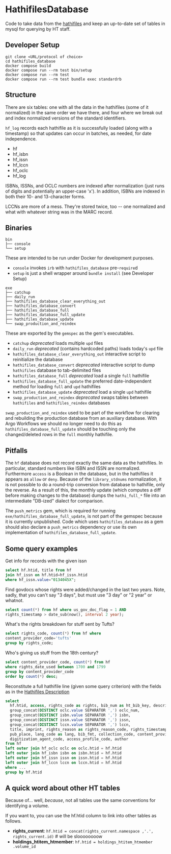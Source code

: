 # HathifilesDatabase

Code to take data from the [hathifiles](https://github.com/hathitrust/hathifiles)
and keep an up-to-date set of tables in mysql for querying by HT staff.

## Developer Setup
```
git clone <URL/protocol of choice>
cd hathifiles_database
docker compose build
docker compose run --rm test bin/setup
docker compose run --rm test
docker compose run --rm test bundle exec standardrb
```

## Structure

There are six tables: one with all the data in the hathifiles
(some of it normalized) in the same order we have there, and 
four where we break out and index normalized versions of the 
standard identifiers.

`hf_log` records each hathifile as it is successfully loaded (along with a timestamp)
so that updates can occur in batches, as needed, for date independence.

* hf
* hf_isbn
* hf_issn
* hf_lccn
* hf_oclc
* hf_log

ISBNs, ISSNs, and OCLC numbers are indexed after normalization (just
 runs of digits and potentially an upper-case 'x'). In addition, ISBNs
  are indexed in both their 10- and 13-character forms.
  
LCCNs are more of a mess. They're stored twice, too -- one normalized
 and what with whatever string was in the MARC record.

## Binaries
```
bin
├── console
└── setup
```
These are intended to be run under Docker for development purposes.

- `console` invokes `irb` with `hathifiles_database` pre-`require`d
- `setup` is just a shell wrapper around `bundle install` (see Developer Setup)

```
exe
├── catchup
├── daily_run
├── hathifiles_database_clear_everything_out
├── hathifiles_database_convert
├── hathifiles_database_full
├── hathifiles_database_full_update
├── hathifiles_database_update
└── swap_production_and_reindex
```
These are exported by the `gemspec` as the gem's executables.
- `catchup` _deprecated_ loads multiple `upd` files
- `daily_run` _deprecated_ (contains hardcoded paths) loads today's `upd` file
- `hathifiles_database_clear_everything_out` interactive script to reinitialize the database
- `hathifiles_database_convert` _deprecated_ interactive script to dump `hathifiles` database to tab-delimited files
- `hathifiles_database_full` _deprecated_ load a single `full` hathifile
- `hathifiles_database_full_update` the preferred date-independent method for loading `full` and `upd` hathifiles
- `hathifiles_database_update` _deprecated_ load a single `upd` hathifile
- `swap_production_and_reindex` _deprecated_ swaps tables between `hathifiles` and `hathifiles_reindex` databases

`swap_production_and_reindex` used to be part of the workflow for clearing and rebuilding the
production database from an auxiliary database. With Argo Workflows we should no longer need to
do this as `hathifiles_database_full_update` should be touching only the changed/deleted rows
in the `full` monthly hathifile.

## Pitfalls

The `hf` database does not record exactly the same data as the hathifiles.
In particular, standard numbers like ISBN and ISSN are normalized.
Furthermore `access` is a Boolean in the database, but in the hathifiles it appears as
`allow` or `deny`. Because of the `library_stdnums` normalization, it is not possible
to do a round-trip conversion from database to hathifile, only the reverse.
As a result of this, the monthly update (which computes a diff before making changes to
the database) dumps the `hathi_full_*` file into an intermediate "DB-ized" dialect for
comparison.

The `push_metrics` gem, which is required for running `exe/hathifiles_database_full_update`,
is not part of the gemspec because it is currently unpublished. Code which uses `hathifiles_database`
as a gem should also declare a `push_metrics` dependency or use its own implementation
of `hathifiles_database_full_update`.

## Some query examples

Get info for records with the given issn

```sql
select hf.htid, title from hf 
join hf_issn on hf.htid=hf_issn.htid 
where hf_issn.value="0134045X";
```

Find govdocs whose rights were added/changed in the last two years.
Note, sadly, that you can't say "3 days", but must use "3 day"
or "2 year" or whatnot.

```sql
select count(*) from hf where us_gov_doc_flag = 1 AND
rights_timestamp > date_sub(now(), interval 2 year);
```

What's the rights breakdown for stuff sent by Tufts?

```sql
select rights_code, count(*) from hf where 
content_provider_code='tufts' 
group by rights_code;
```

Who's giving us stuff from the 18th century?
```sql
select content_provider_code, count(*) from hf 
where rights_date_used between 1700 and 1799 
group by content_provider_code 
order by count(*) desc;
```

Reconstitute a full hathifile line (given some query criterion) with the fields as in the [Hathifiles Description](https://www.hathitrust.org/member-libraries/resources-for-librarians/data-resources/hathifiles/hathifiles-description/)

```sql
select 
  hf.htid, access, rights_code as rights, bib_num as ht_bib_key, description, source, source_bib_num,
  group_concat(DISTINCT oclc.value SEPARATOR ',') oclc_num,
  group_concat(DISTINCT isbn.value SEPARATOR ',') isbn,
  group_concat(DISTINCT issn.value SEPARATOR ',') issn,
  group_concat(DISTINCT lccn.value SEPARATOR ',') lccn,
  title, imprint, rights_reason as rights_reason_code, rights_timestamp, us_gov_doc_flag, rights_date_used,
  pub_place, lang_code as lang, bib_fmt, collection_code, content_provider_code, responsible_entity_code,
  digitization_agent_code, access_profile_code, author
from hf
left outer join hf_oclc oclc on oclc.htid = hf.htid
left outer join hf_isbn isbn on isbn.htid = hf.htid
left outer join hf_issn issn on issn.htid = hf.htid
left outer join hf_lccn lccn on lccn.htid = hf.htid
where ...
group by hf.htid
```

## A quick word about other HT tables

Because of... well, _because_, not all tables use the same conventions
for identifying a volume.

If you want to, you can use the hf.htid column to link into other tables
as follows.

* **rights_current**: `hf.htid = concat(rights_current.namespace
,'.', rights_current.id)` # will be sloooooooow
* **holdings_htitem_htmember**: `hf.htid = holdings_htitem_htmember
.volume_id`
 
